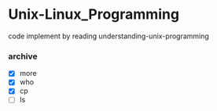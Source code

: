 # Unix-Linux_Programming
code implement by reading understanding-unix-programming



### archive

- [x] more
- [x] who
- [x] cp
- [ ] ls